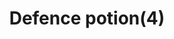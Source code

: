 ---
layout: item
title: Defence potion(4)
item-id: 2432
datatable: true
id: 2432
name: "Defence potion(4)"
members: true
lowalch: 60
highalch: 90
examine: "4 doses of Defence potion."
monsters:
  - id: 4210
    name: "Possessed Priest"
    members: true
    combat_level: 91
    wiki_url: "https://oldschool.runescape.wiki/w/Possessed_Priest"
    drops:
      - quantity: "1"
        rarity: null
    image: "https://oldschool.runescape.wiki/images/1/11/Possessed_Priest.png?c2e05"
---